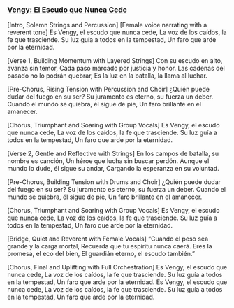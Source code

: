 ### [Vengy: El Escudo que Nunca Cede](https://suno.com/song/e7827716-a4fd-4174-b1ba-1f2b5fa8c3f3)

[Intro, Solemn Strings and Percussion]
[Female voice narrating with a reverent tone]
Es Vengy, el escudo que nunca cede,
La voz de los caídos, la fe que trasciende.
Su luz guía a todos en la tempestad,
Un faro que arde por la eternidad.

[Verse 1, Building Momentum with Layered Strings]
Con su escudo en alto, avanza sin temor,
Cada paso marcado por justicia y honor.
Las cadenas del pasado no lo podrán quebrar,
Es la luz en la batalla, la llama al luchar.

[Pre-Chorus, Rising Tension with Percussion and Choir]
¿Quién puede dudar del fuego en su ser?
Su juramento es eterno, su fuerza un deber.
Cuando el mundo se quiebra, él sigue de pie,
Un faro brillante en el amanecer.

[Chorus, Triumphant and Soaring with Group Vocals]
Es Vengy, el escudo que nunca cede,
La voz de los caídos, la fe que trasciende.
Su luz guía a todos en la tempestad,
Un faro que arde por la eternidad.

[Verse 2, Gentle and Reflective with Strings]
En los campos de batalla, su nombre es canción,
Un héroe que lucha sin buscar perdón.
Aunque el mundo lo dude, él sigue su andar,
Cargando la esperanza en su voluntad.

[Pre-Chorus, Building Tension with Drums and Choir]
¿Quién puede dudar del fuego en su ser?
Su juramento es eterno, su fuerza un deber.
Cuando el mundo se quiebra, él sigue de pie,
Un faro brillante en el amanecer.

[Chorus, Triumphant and Soaring with Group Vocals]
Es Vengy, el escudo que nunca cede,
La voz de los caídos, la fe que trasciende.
Su luz guía a todos en la tempestad,
Un faro que arde por la eternidad.

[Bridge, Quiet and Reverent with Female Vocals]
“Cuando el peso sea grande y la carga mortal,
Recuerda que tu espíritu nunca caerá.
Eres la promesa, el eco del bien,
El guardián eterno, el escudo también.”

[Chorus, Final and Uplifting with Full Orchestration]
Es Vengy, el escudo que nunca cede,
La voz de los caídos, la fe que trasciende.
Su luz guía a todos en la tempestad,
Un faro que arde por la eternidad.
Es Vengy, el escudo que nunca cede,
La voz de los caídos, la fe que trasciende.
Su luz guía a todos en la tempestad,
Un faro que arde por la eternidad.